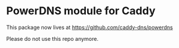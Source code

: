 PowerDNS module for Caddy
=========================

This package now lives at https://github.com/caddy-dns/powerdns

Please do not use this repo anymore.

